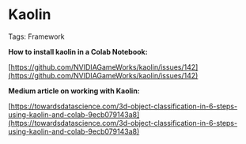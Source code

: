# Kaolin

Tags: Framework

**How to install kaolin in a Colab Notebook:**

[https://github.com/NVIDIAGameWorks/kaolin/issues/142](https://github.com/NVIDIAGameWorks/kaolin/issues/142)

**Medium article on working with Kaolin:**

[https://towardsdatascience.com/3d-object-classification-in-6-steps-using-kaolin-and-colab-9ecb079143a8](https://towardsdatascience.com/3d-object-classification-in-6-steps-using-kaolin-and-colab-9ecb079143a8)
